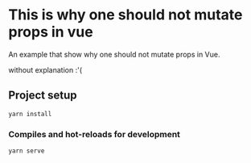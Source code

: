 # This is why one should not mutate props in vue

An example that show why one should not mutate props in Vue.

without explanation :'(

## Project setup
```
yarn install
```

### Compiles and hot-reloads for development
```
yarn serve
```
